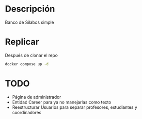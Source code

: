 # Descripción
Banco de Sílabos simple

# Replicar
Después de clonar el repo

``` bash
docker compose up -d
```

# TODO
- Página de administrador
- Entidad Career para ya no manejarlas como texto 
- Reestructurar Usuarios para separar profesores, estudiantes y coordinadores